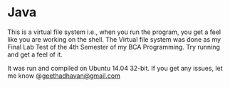 # Java

This is a virtual file system i.e., when you run the program, you get a feel like you are working on the shell.
The Virtual file system was done as my Final Lab Test of the 4th Semester of my BCA Programming. Try running and get a feel of it.

It was run and compiled on Ubuntu 14.04 32-bit. If you get any issues, let me know @geethadhavan@gmail.com
